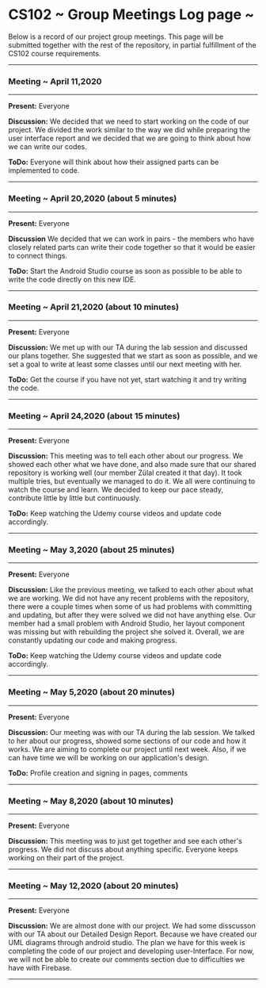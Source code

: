 # CS102 ~ Group Meetings Log page ~

Below is a record of our project group meetings. This page will be submitted together with the rest of the repository, in partial fulfillment of the CS102 course requirements.

****
### Meeting ~ April 11,2020
****
**Present:** Everyone

**Discussion:** 
We decided that we need to start working on the code of our project. We divided the work similar to the way we did while preparing the user interface report and we decided that we are going to think about how we can write our codes. 

**ToDo:** Everyone will think about how their assigned parts can be implemented to code.

****
### Meeting ~ April 20,2020 (about 5 minutes)
****
**Present:** Everyone

**Discussion**
We decided that we can work in pairs - the members who have closely related parts can write their code together so that it would be easier to connect things.

**ToDo:** Start the Android Studio course as soon as possible to be able to write the code directly on this new IDE.

****
### Meeting ~ April 21,2020 (about 10 minutes)
****
**Present:** Everyone

**Discussion:** 
We met up with our TA during the lab session and discussed our plans together. She suggested that we start as soon as possible, and we set a goal to write at least some classes until our next meeting with her.

**ToDo:** Get the course if you have not yet, start watching it and try writing the code.

****
### Meeting ~ April 24,2020 (about 15 minutes)
****
**Present:** Everyone

**Discussion:** 
This meeting was to tell each other about our progress. We showed each other what we have done, and also made sure that our shared repository is working well (our member Zülal created it that day). It took multiple tries, but eventually we managed to do it. We all were continuing to watch the course and learn. We decided to keep our pace steady, contribute little by little but continuously.

**ToDo:** Keep watching the Udemy course videos and update code accordingly.

****
### Meeting ~ May 3,2020 (about 25 minutes)
****
**Present:** Everyone

**Discussion:** 
Like the previous meeting, we talked to each other about what we are working. We did not have any recent problems with the repository, there were a couple times when some of us had problems with committing and updating, but after they were solved we did not have anything else. Our member had a small problem with Android Studio, her layout component was missing but with rebuilding the project she solved it. Overall, we are constantly updating our code and making progress.

**ToDo:** Keep watching the Udemy course videos and update code accordingly.

****
### Meeting ~ May 5,2020 (about 20 minutes)
****
**Present:** Everyone

**Discussion:** 
Our meeting was with our TA during the lab session. We talked to her about our progress, showed some sections of our code and how it works. We are aiming to complete our project until next week. Also, if we can have time we will be working on our application's design.

**ToDo:** Profile creation and signing in pages, comments

****
### Meeting ~ May 8,2020 (about 10 minutes)
****
**Present:** Everyone

**Discussion:** 
This meeting was to just get together and see each other's progress. We did not discuss about anything specific. Everyone keeps working on their part of the project.

****
### Meeting ~ May 12,2020 (about 20 minutes)
****
**Present:** Everyone

**Discussion:** 
We are almost done with our project. We had some disscusson with our TA about our Detailed Design Report. Because we have created our UML diagrams through android studio. The plan we have for this week is completing the code of our project and developing user-Interface. For now, we will not be able to create our comments section due to difficulties we have with Firebase.

****
